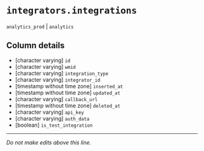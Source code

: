 # `integrators.integrations`
`analytics_prod` | `analytics`

## Column details
* [character varying] `id`
* [character varying] `wmid`
* [character varying] `integration_type`
* [character varying] `integrator_id`
* [timestamp without time zone] `inserted_at`
* [timestamp without time zone] `updated_at`
* [character varying] `callback_url`
* [timestamp without time zone] `deleted_at`
* [character varying] `api_key`
* [character varying] `auth_data`
* [boolean]   `is_test_integration`

-------------------------------------------------------------------------------
*Do not make edits above this line.*

